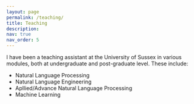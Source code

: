 ```yaml
---
layout: page
permalink: /teaching/
title: Teaching
description:
nav: true
nav_order: 5
---
```


I have been a teaching assistant at the University of Sussex in various modules, both at undergraduate and post-graduate level. These include:
- Natural Language Processing
- Natural Language Engineering
- Apllied/Advance Natural Language Processing
- Machine Learning 
